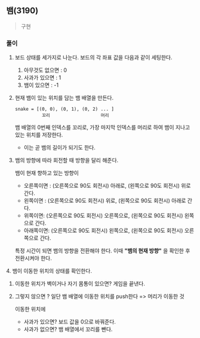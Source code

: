 ## 뱀(3190)
> 구현

### 풀이
1. 보드 상태를 세가지로 나눈다. 
    보드의 각 좌표 값을 다음과 같이 세팅한다. 
   1. 아무것도 없으면 : 0
   2. 사과가 있으면 : 1
   3. 뱀이 있으면 : -1

2. 현재 뱀이 있는 위치를 담는 뱀 배열을 만든다. 
   ```
   snake = [(0, 0), (0, 1), (0, 2) ... ]
             꼬리                   머리
   ```
    뱀 배열의 0번째 인덱스를 꼬리로, 가장 마지막 인덱스를 머리로 하여 뱀이 지나고 있는 위치를 저장한다. 
    * 이는 곧 뱀의 길이가 되기도 한다. 
  
3. 뱀의 방향에 따라 회전할 때 방향을 달리 해준다. 

    ​뱀이 현재 향하고 있는 방향이
      - 오른쪽이면 : (오른쪽으로 90도 회전시) 아래로, (왼쪽으로 90도 회전시) 위로 간다.
      - 왼쪽이면 : (오른쪽으로 90도 회전시) 위로, (왼쪽으로 90도 회전시) 아래로 간다.
      - 위쪽이면: (오른쪽으로 90도 회전시) 오른쪽으로, (왼쪽으로 90도 회전시) 왼쪽으로 간다.
      - 아래쪽이면: (오른쪽으로 90도 회전시) 왼쪽으로, (왼쪽으로 90도 회전시) 오른쪽으로 간다.

    특정 시간이 되면 뱀의 방향을 전환해야 한다. 이때 **"뱀의 현재 방향"** 을 확인한 후 전환시켜야 한다. 

​4. 뱀이 이동한 위치의 상태를 확인한다. 
   1. 이동한 위치가 벽이거나 자기 몸통이 있으면? 게임을 끝낸다. 
   2. 그렇지 않으면 ? 일단 뱀 배열에 이동한 위치를 push한다 => 머리가 이동한 것 
    
        이동한 위치에
       - 사과가 있으면? 보드 값을 0으로 바꿔준다. 
       - 사과가 없으면? 뱀 배열에서 꼬리를 뺀다. 